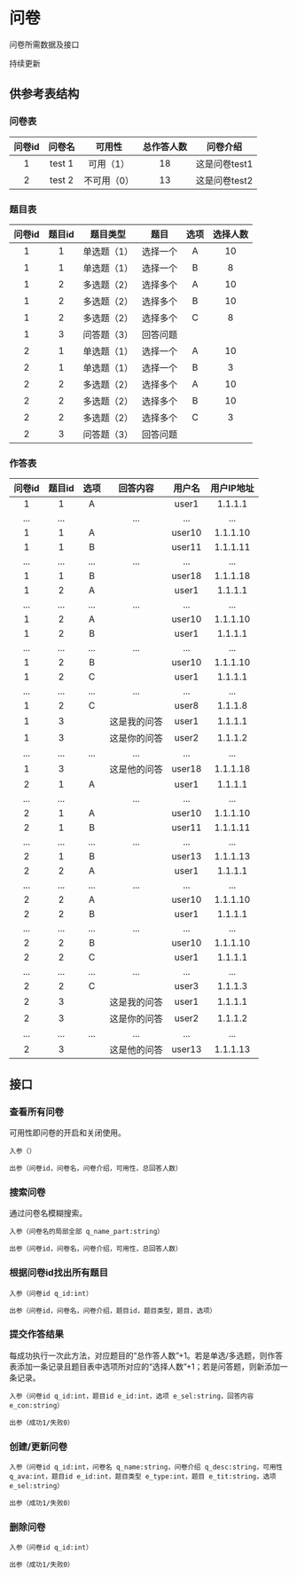 # 问卷

问卷所需数据及接口

持续更新

## 供参考表结构

### 问卷表

 问卷id | 问卷名 | 可用性 | 总作答人数 | 问卷介绍
:------:|:------:|:------:|:----------:|:--------:
1 | test 1 | 可用（1） | 18 | 这是问卷test1
2 | test 2 | 不可用（0） | 13 | 这是问卷test2

### 题目表

 问卷id | 题目id | 题目类型 | 题目 | 选项 | 选择人数 
 :-----:|:------:|:--------:|:----:|:----:|:--------:
 1 | 1 | 单选题（1） | 选择一个 | A | 10 
 1 | 1 | 单选题（1） | 选择一个 | B | 8 
 1 | 2 | 多选题（2） | 选择多个 | A | 10 
 1 | 2 | 多选题（2） | 选择多个 | B | 10 
 1 | 2 | 多选题（2） | 选择多个 | C | 8 
 1 | 3 | 问答题（3） | 回答问题 |  |  
 2 | 1 | 单选题（1） | 选择一个 | A | 10 
 2 | 1 | 单选题（1） | 选择一个 | B | 3 
 2 | 2 | 多选题（2） | 选择多个 | A | 10 
 2 | 2 | 多选题（2） | 选择多个 | B | 10 
 2 | 2 | 多选题（2） | 选择多个 | C | 3 
 2 | 3 | 问答题（3） | 回答问题 |  |   
 
### 作答表

问卷id | 题目id | 选项 | 回答内容 | 用户名 | 用户IP地址
:-----:|:------:|:----:|:--------:|:------:|:----------:
1 | 1 | A | |  user1 | 1.1.1.1
... | ... | | ... | ... | ... | ...
1 | 1 | A | | user10 | 1.1.1.10
1 | 1 | B | | user11 | 1.1.1.11
... | ... | ... |  ... | ... | ...
1 | 1 | B | | user18 | 1.1.1.18
1 | 2 | A | | user1 | 1.1.1.1
... | ... | ... | ... | ... | ...
1 | 2 | A | | user10 | 1.1.1.10
1 | 2 | B | | user1 | 1.1.1.1
... | ... | ... | ... | ... | ...
1 | 2 | B | | user10 | 1.1.1.10
1 | 2 | C | | user1 | 1.1.1.1
... | ... | ... | ... | ... | ...
1 | 2 | C | | user8 | 1.1.1.8
1 | 3 | | 这是我的问答 | user1 | 1.1.1.1
1 | 3 | | 这是你的问答 | user2 | 1.1.1.2
... | ... | ... | ... | ... | ...
1 | 3 | | 这是他的问答 | user18 | 1.1.1.18
2 | 1 | A | |  user1 | 1.1.1.1
... | ... | | ... | ... | ... | ...
2 | 1 | A | | user10 | 1.1.1.10
2 | 1 | B | | user11 | 1.1.1.11
... | ... | ... |  ... | ... | ...
2 | 1 | B | | user13 | 1.1.1.13
2 | 2 | A | | user1 | 1.1.1.1
... | ... | ... | ... | ... | ...
2 | 2 | A | | user10 | 1.1.1.10
2 | 2 | B | | user1 | 1.1.1.1
... | ... | ... | ... | ... | ...
2 | 2 | B | | user10 | 1.1.1.10
2 | 2 | C | | user1 | 1.1.1.1
... | ... | ... | ... | ... | ...
2 | 2 | C | | user3 | 1.1.1.3
2 | 3 | | 这是我的问答 | user1 | 1.1.1.1
2 | 3 | | 这是你的问答 | user2 | 1.1.1.2
... | ... | ... | ... | ... | ...
2 | 3 | | 这是他的问答 | user13 | 1.1.1.13
 
## 接口
 
### 查看所有问卷
可用性即问卷的开启和关闭使用。

    入参（）

    出参（问卷id，问卷名，问卷介绍，可用性，总回答人数）
    
### 搜索问卷
通过问卷名模糊搜索。

    入参（问卷名的局部全部 q_name_part:string）
    
    出参（问卷id，问卷名，问卷介绍，可用性，总回答人数）

### 根据问卷id找出所有题目
    入参（问卷id q_id:int）
    
    出参（问卷id，问卷名，问卷介绍，题目id，题目类型，题目，选项）
    
### 提交作答结果
每成功执行一次此方法，对应题目的“总作答人数”+1。若是单选/多选题，则作答表添加一条记录且题目表中选项所对应的“选择人数”+1；若是问答题，则新添加一条记录。

    入参（问卷id q_id:int，题目id e_id:int，选项 e_sel:string，回答内容 e_con:string）
    
    出参（成功1/失败0）
    
### 创建/更新问卷
    入参（问卷id q_id:int，问卷名 q_name:string，问卷介绍 q_desc:string，可用性 q_ava:int，题目id e_id:int，题目类型 e_type:int，题目 e_tit:string，选项 e_sel:string）
    
    出参（成功1/失败0）
    
### 删除问卷
    入参（问卷id q_id:int）
    
    出参（成功1/失败0）
